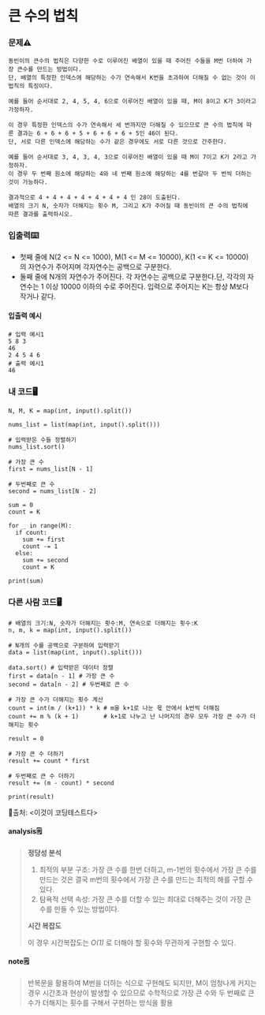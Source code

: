 # 큰 수의 법칙

### 문제⚠️
```
동빈이의 큰수의 법칙은 다양한 수로 이루어진 배열이 있을 때 주어진 수들을 M번 더하여 가장 큰수를 만드는 방법이다. 
단, 배열의 특정한 인덱스에 해당하는 수가 연속해서 K번을 초과하여 더해질 수 없는 것이 이 법칙의 특징이다.

예를 들어 순서대로 2, 4, 5, 4, 6으로 이루어진 배열이 있을 때, M이 8이고 K가 3이라고 가정하자.

이 경우 특정한 인덱스의 수가 연속해서 세 번까지만 더해질 수 있으므로 큰 수의 법칙에 따른 결과는 6 + 6 + 6 + 5 + 6 + 6 + 6 + 5인 46이 된다. 
단, 서로 다른 인덱스에 해당하는 수가 같은 경우에도 서로 다른 것으로 간주한다.

예를 들어 순서대로 3, 4, 3, 4, 3으로 이루어진 배열이 있을 때 M이 7이고 K가 2라고 가정하자. 
이 경우 두 번째 원소에 해당하는 4와 네 번째 원소에 해당하는 4를 번갈아 두 번씩 더하는 것이 가능하다.

결과적으로 4 + 4 + 4 + 4 + 4 + 4 + 4 인 28이 도출된다.
배열의 크기 N, 숫자가 더해지는 횟수 M, 그리고 K가 주어질 때 동빈이의 큰 수의 법칙에 따른 결과를 출력하시오.
```

### 입출력⌨️
* 첫째 줄에 N(2 <= N <= 1000), M(1 <= M <= 10000), K(1 <= K <= 10000) 의 자연수가 주어지며 각자연수는 공백으로 구분한다.
* 둘째 줄에 N개의 자연수가 주어진다. 각 자연수는 공백으로 구분한다.단, 각각의 자연수는 1 이상 10000 이하의 수로 주어진다. 입력으로 주어지는 K는 항상 M보다 작거나 같다.

#### 입출력 예시
```
# 입력 예시1
5 8 3                                                                                      46
2 4 5 4 6
# 출력 예시1
46
```

### 내 코드🖥️
```
N, M, K = map(int, input().split())

nums_list = list(map(int, input().split()))

# 입력받은 수들 정렬하기
nums_list.sort()

# 가장 큰 수
first = nums_list[N - 1]

# 두번째로 큰 수 
second = nums_list[N - 2]

sum = 0
count = K

for _ in range(M):
  if count:
    sum += first
    count -= 1
  else:
    sum += second
    count = K

print(sum)
```

### 다른 사람 코드🖥️
```
# 배열의 크기:N, 숫자가 더해지는 횟수:M, 연속으로 더해지는 횟수:K
n, m, k = map(int, input().split())

# N개의 수를 공백으로 구분하여 입력받기
data = list(map(int, input().split()))

data.sort() # 입력받은 데이터 정렬
first = data[n - 1] # 가장 큰 수
second = data[n - 2] # 두번째로 큰 수

# 가장 큰 수가 더해지는 횟수 계산
count = int(m / (k+1)) * k # m을 k+1로 나눈 몫 안에서 k번씩 더해짐
count += m % (k + 1)       # k+1로 나누고 난 나머지의 경우 모두 가장 큰 수가 더해지는 횟수

result = 0

# 가장 큰 수 더하기
result += count * first

# 두번째로 큰 수 더하기
result += (m - count) * second

print(result)
```
🔗출처: <이것이 코딩테스트다>

#### analysis🗒️
> **정당성 분석**
> 1. 최적의 부분 구조: 가장 큰 수를 한번 더하고, m-1번의 횟수에서 가장 큰 수를 만드는 것은 결국 m번의 횟수에서 가장 큰 수를 만드는 최적의 해를 구할 수 있다.
> 2. 탐욕적 선택 속성: 가장 큰 수를 더할 수 있는 최대로 더해주는 것이 가장 큰 수를 만들 수 있는 방법이다.
> 
> **시간 복잡도**
> 
> 이 경우 시간복잡도는 *O(1)* 로 더해야 할 횟수와 무관하게 구현할 수 있다.

#### note🗒️
> 반복문을 활용하여 M번을 더하는 식으로 구현해도 되지만, 
> M이 엄청나게 커지는 경우 시간초과 현상이 발생할 수 있으므로 수학적으로 가장 큰 수와 두 번째로 큰 수가 더해지는 횟수를 구해서 구현하는 방식을 활용

